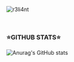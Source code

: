 ![r3li4nt](https://user-images.githubusercontent.com/75953873/111233290-7c961d00-85cb-11eb-982b-1cdfb0396225.png)

</br>


### ⭐GITHUB STATS⭐

![Anurag's GitHub stats](https://github-readme-stats.vercel.app/api?username=r3li4nt&theme=chartreuse-dark&show_icons=true)






